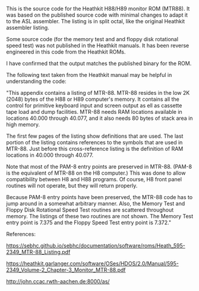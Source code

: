 This is the source code for the Heathkit H88/H89 monitor ROM (MTR88). It
was based on the published source code with minimal changes to adapt
it to the ASL assembler. The listing is in split octal, like the
original Heathkit assembler listing.

Some source code (for the memory test and and floppy disk rotational
speed test) was not published in the Heathkit manuals. It has been
reverse engineered in this code from the Heathkit ROMs.

I have confirmed that the output matches the published binary for the
ROM.

The following text taken from the Heathkit manual may be helpful in
understanding the code:

"This appendix contains a listing of MTR-88. MTR-88 resides in the low
2K (2048) bytes of the H88 or H89 computer's memory. It contains all
the control for primitive keyboard input and screen output as ell as
cassette tape load and dump facilities. MTR-88 needs RAM locations
available in locations 40.000 through 40.077, and it also needs 80
bytes of stack area in high memory.

The first few pages of the listing show definitions that are used. The
last portion of the listing contains references to the symbols that
are used in MTR-88. Just before this cross-reference listing is the
definition of RAM locations in 40.000 through 40.077.

Note that most of the PAM-8 entry points are preserved in MTR-88.
(PAM-8 is the equivalent of MTR-88 on the H8 computer.) This was done
to allow compatibility between H8 and H88 programs. Of course, H8
front panel routines will not operate, but they will return properly.

Because PAM-8 entry points have been preserved, the MTR-88 code has to
jump around in a somewhat arbitrary manner. Also, the Memory Test and
Floppy Disk Rotational Speed Test routines are scattered throughout
memory. The listings of these two routines are not shown. The Memory
Test entry point is 7.375 and the Floppy Speed Test entry point is
7.372."

References:

https://sebhc.github.io/sebhc/documentation/software/roms/Heath_595-2349_MTR-88_Listing.pdf

https://heathkit.garlanger.com/software/OSes/HDOS/2.0/Manual/595-2349_Volume-2_Chapter-3_Monitor_MTR-88.pdf

http://john.ccac.rwth-aachen.de:8000/as/
